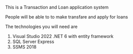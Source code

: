 This is a Transaction and Loan application system

People will be able to to make transfare and apply for loans

The technologies you will need are

1. Visual Studio 2022 .NET 6 with entity framework
2. SQL Server Express
3. SSMS 2018
